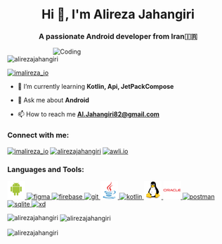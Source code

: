 <h1 align="center">Hi 👋, I'm Alireza Jahangiri</h1>
<h3 align="center">A passionate Android developer from Iran🇮🇷</h3>
<img align="right" alt="Coding" width="400" src=“https://i.giphy.com/media/jRf5fsn8G6YaogAWxn/giphy.webp”>

<p align="left"> <img src="https://komarev.com/ghpvc/?username=alirezajahangiri&label=Profile%20views&color=0e75b6&style=flat" alt="alirezajahangiri" /> </p>

<p align="left"> <a href="https://twitter.com/imalireza_io" target="blank"><img src="https://img.shields.io/twitter/follow/imalireza_io?logo=twitter&style=for-the-badge" alt="imalireza_io" /></a> </p>

- 🌱 I’m currently learning **Kotlin, Api, JetPackCompose**

- 💬 Ask me about **Android**

- 📫 How to reach me **Al.Jahangiri82@gmail.com**

<h3 align="left">Connect with me:</h3>
<p align="left">
<a href="https://twitter.com/imalireza_io" target="blank"><img align="center" src="https://raw.githubusercontent.com/rahuldkjain/github-profile-readme-generator/master/src/images/icons/Social/twitter.svg" alt="imalireza_io" height="30" width="40" /></a>
<a href="https://linkedin.com/in/alirezajahangiri" target="blank"><img align="center" src="https://raw.githubusercontent.com/rahuldkjain/github-profile-readme-generator/master/src/images/icons/Social/linked-in-alt.svg" alt="alirezajahangiri" height="30" width="40" /></a>
<a href="https://instagram.com/awli.io" target="blank"><img align="center" src="https://raw.githubusercontent.com/rahuldkjain/github-profile-readme-generator/master/src/images/icons/Social/instagram.svg" alt="awli.io" height="30" width="40" /></a>
</p>

<h3 align="left">Languages and Tools:</h3>
<p align="left"> <a href="https://developer.android.com" target="_blank" rel="noreferrer"> <img src="https://raw.githubusercontent.com/devicons/devicon/master/icons/android/android-original-wordmark.svg" alt="android" width="40" height="40"/> </a> <a href="https://www.figma.com/" target="_blank" rel="noreferrer"> <img src="https://www.vectorlogo.zone/logos/figma/figma-icon.svg" alt="figma" width="40" height="40"/> </a> <a href="https://firebase.google.com/" target="_blank" rel="noreferrer"> <img src="https://www.vectorlogo.zone/logos/firebase/firebase-icon.svg" alt="firebase" width="40" height="40"/> </a> <a href="https://git-scm.com/" target="_blank" rel="noreferrer"> <img src="https://www.vectorlogo.zone/logos/git-scm/git-scm-icon.svg" alt="git" width="40" height="40"/> </a> <a href="https://www.java.com" target="_blank" rel="noreferrer"> <img src="https://raw.githubusercontent.com/devicons/devicon/master/icons/java/java-original.svg" alt="java" width="40" height="40"/> </a> <a href="https://kotlinlang.org" target="_blank" rel="noreferrer"> <img src="https://www.vectorlogo.zone/logos/kotlinlang/kotlinlang-icon.svg" alt="kotlin" width="40" height="40"/> </a> <a href="https://www.linux.org/" target="_blank" rel="noreferrer"> <img src="https://raw.githubusercontent.com/devicons/devicon/master/icons/linux/linux-original.svg" alt="linux" width="40" height="40"/> </a> <a href="https://www.oracle.com/" target="_blank" rel="noreferrer"> <img src="https://raw.githubusercontent.com/devicons/devicon/master/icons/oracle/oracle-original.svg" alt="oracle" width="40" height="40"/> </a> <a href="https://postman.com" target="_blank" rel="noreferrer"> <img src="https://www.vectorlogo.zone/logos/getpostman/getpostman-icon.svg" alt="postman" width="40" height="40"/> </a> <a href="https://www.sqlite.org/" target="_blank" rel="noreferrer"> <img src="https://www.vectorlogo.zone/logos/sqlite/sqlite-icon.svg" alt="sqlite" width="40" height="40"/> </a> <a href="https://www.adobe.com/products/xd.html" target="_blank" rel="noreferrer"> <img src="https://cdn.worldvectorlogo.com/logos/adobe-xd.svg" alt="xd" width="40" height="40"/> </a> </p>

<p><img align="left" src="https://github-readme-stats.vercel.app/api/top-langs?username=alirezajahangiri&show_icons=true&locale=en&layout=compact" alt="alirezajahangiri" /></p>

<p>&nbsp;<img align="center" src="https://github-readme-stats.vercel.app/api?username=alirezajahangiri&show_icons=true&locale=en" alt="alirezajahangiri" /></p>

<p><img align="center" src="https://github-readme-streak-stats.herokuapp.com/?user=alirezajahangiri&" alt="alirezajahangiri" /></p>
